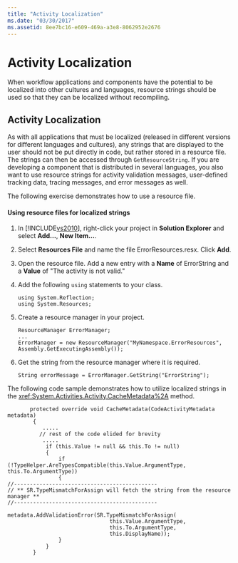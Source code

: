 ```yaml
---
title: "Activity Localization"
ms.date: "03/30/2017"
ms.assetid: 8ee7bc16-e609-469a-a3e8-8062952e2676
---
```

# Activity Localization
When workflow applications and components have the potential to be localized into other cultures and languages, resource strings should be used so that they can be localized without recompiling.  
  
## Activity Localization  
 As with all applications that must be localized (released in different versions for different languages and cultures), any strings that are displayed to the user should not be put directly in code, but rather stored in a resource file. The strings can then be accessed through <!--zz <xref:System.Environment.GetResourceString> --> `GetResourceString`. If you are developing a component that is distributed in several languages, you also want to use resource strings for activity validation messages, user-defined tracking data, tracing messages, and error messages as well.  
  
 The following exercise demonstrates how to use a resource file.  
  
#### Using resource files for localized strings  
  
1.  In [!INCLUDE[vs2010](../../../includes/vs2010-md.md)], right-click your project in **Solution Explorer** and select **Add…**, **New Item…**.  
  
2.  Select **Resources File** and name the file ErrorResources.resx. Click **Add**.  
  
3.  Open the resource file. Add a new entry with a **Name** of ErrorString and a **Value** of "The activity is not valid."  
  
4.  Add the following `using` statements to your class.  
  
    ```  
    using System.Reflection;  
    using System.Resources;  
    ```  
  
5.  Create a resource manager in your project.  
  
    ```  
    ResourceManager ErrorManager;  
    ...  
    ErrorManager = new ResourceManager("MyNamespace.ErrorResources", Assembly.GetExecutingAssembly());  
    ```  
  
6.  Get the string from the resource manager where it is required.  
  
    ```  
    String errorMessage = ErrorManager.GetString("ErrorString");  
    ```  
  
 The following code sample demonstrates how to utilize localized strings in the <xref:System.Activities.Activity.CacheMetadata%2A> method.  
  
```  
       protected override void CacheMetadata(CodeActivityMetadata metadata)  
        {  
           .....  
          // rest of the code elided for brevity  
           .....  
            if (this.Value != null && this.To != null)  
            {  
                if (!TypeHelper.AreTypesCompatible(this.Value.ArgumentType, this.To.ArgumentType))  
                {  
//---------------------------------------------  
// ** SR.TypeMismatchForAssign will fetch the string from the resource manager **  
//---------------------------------------------  
                    metadata.AddValidationError(SR.TypeMismatchForAssign(  
                                this.Value.ArgumentType,  
                                this.To.ArgumentType,  
                                this.DisplayName));  
                }  
            }  
        }  
```
